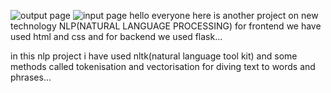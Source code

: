 ![output page](https://github.com/navyasri-24/generative-AI-Q-A-community/assets/105104007/379480f3-e1c4-462c-b57e-e01b392750b1)
![input page](https://github.com/navyasri-24/generative-AI-Q-A-community/assets/105104007/31adc5c5-278b-4737-894e-dfa7a54de0b7)
hello everyone here is another project on new technology NLP(NATURAL LANGUAGE PROCESSING)
for frontend we have used html and css and for backend we used flask...

in this nlp project i have used nltk(natural language tool kit) and some methods called tokenisation and vectorisation for diving text to words and phrases...
